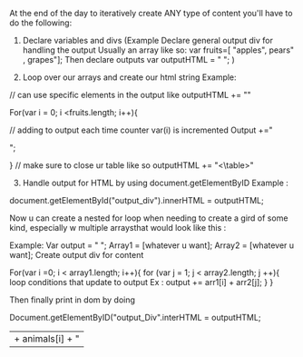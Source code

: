 At the end of the day to iteratively create ANY type of content you'll have to do the following:

1) Declare variables and divs 
(Example 
Declare general output div for handling the output
Usually an array like so:
 var fruits=[ "apples", pears" , grapes"];
Then declare outputs
 var outputHTML = " ";
)


2) Loop over our arrays and create our html string 
Example:

// can use specific elements in the output like outputHTML += "<table>"

For(var i = 0; i <fruits.length; i++){

// adding to output each time counter var(i) is incremented 
    Output +="<td> +  animals[i] + "</td>";

}
// make sure to close ur table like so outputHTML += "<\table>"

 3) Handle output for HTML by using document.getElementByID
Example :

document.getElementById("output_div").innerHTML = outputHTML;


Now u can create a nested for loop when needing to create a gird of some kind, especially w multiple arraysthat would look like this :

Example:
Var output = " ";
Array1 = [whatever u want];
Array2 = [whatever u want];
Create output div for content 

For(var i =0; i  < array1.length; i++){
for (var j = 1; j < array2.length; j ++){
loop conditions that update to output 
Ex : output += arr1[i] + arr2[j];
}
}

Then finally print in dom by doing 

Document.getElementByID("output_Div".interHTML = outputHTML;